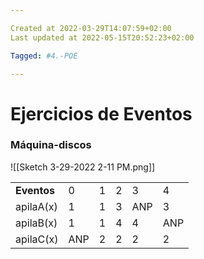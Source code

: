 ```yaml
---

Created at 2022-03-29T14:07:59+02:00
Last updated at 2022-05-15T20:52:23+02:00

Tagged: #4.-POE

---
```


# Ejercicios de Eventos
### Máquina-discos

![[Sketch 3-29-2022 2-11 PM.png]]


|     |     |     |     |     |     |
| --- | --- | --- | --- | --- | --- |
| **Eventos** | 0   | 1   | 2   | 3   | 4   |
| apilaA(x) | 1   | 1   | 3   | ANP | 3   |
| apilaB(x) | 1   | 1   | 4   | 4   | ANP |
| apilaC(x) | ANP | 2   | 2   | 2   | 2   |

